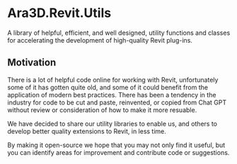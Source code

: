 # Ara3D.Revit.Utils

A library of helpful, efficient, and well designed, utility functions and classes for accelerating the development of high-quality Revit plug-ins.  

## Motivation

There is a lot of helpful code online for working with Revit, unfortunately some of it has gotten quite old, and some of it could benefit from the 
application of modern best practices. There has been a tendency in the industry for code to be cut and paste, reinvented, or copied
from Chat GPT without review or consideration of how to make it more resuable.  

We have decided to share our utility libraries to enable us, and others to develop better quality extensions to Revit, in less time.

By making it open-source we hope that you may not only find it useful, but you can identify areas for improvement and contribute code or suggestions.  

